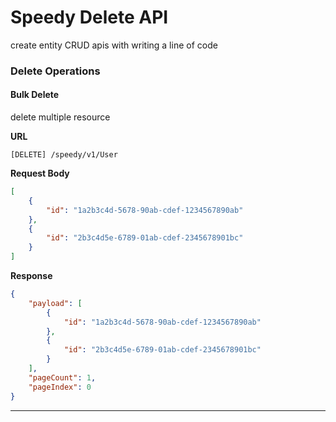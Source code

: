 # Speedy Delete API

create entity CRUD apis with writing a line of code

### Delete Operations

#### Bulk Delete

delete multiple resource

**URL**

```http
[DELETE] /speedy/v1/User
```

**Request Body**

```json
[
    {
        "id": "1a2b3c4d-5678-90ab-cdef-1234567890ab"
    },
    {
        "id": "2b3c4d5e-6789-01ab-cdef-2345678901bc"
    }
]
```

**Response**

```json
{
    "payload": [
        {
            "id": "1a2b3c4d-5678-90ab-cdef-1234567890ab"
        },
        {
            "id": "2b3c4d5e-6789-01ab-cdef-2345678901bc"
        }
    ],
    "pageCount": 1,
    "pageIndex": 0
}
```

<hr>